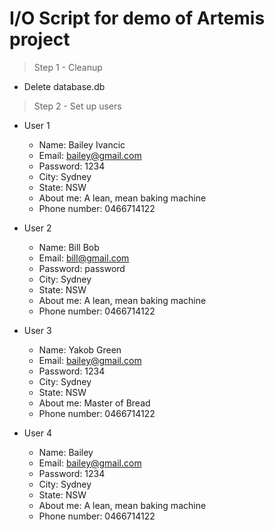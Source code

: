# I/O Script for demo of Artemis project

> Step 1 - Cleanup
- Delete database.db

> Step 2 - Set up users
- User 1
    - Name: Bailey Ivancic
    - Email: bailey@gmail.com
    - Password: 1234
    - City: Sydney
    - State: NSW
    - About me: A lean, mean baking machine
    - Phone number: 0466714122

- User 2
    - Name: Bill Bob
    - Email: bill@gmail.com
    - Password: password
    - City: Sydney
    - State: NSW
    - About me: A lean, mean baking machine
    - Phone number: 0466714122

- User 3
    - Name: Yakob Green
    - Email: bailey@gmail.com
    - Password: 1234
    - City: Sydney
    - State: NSW
    - About me: Master of Bread
    - Phone number: 0466714122

- User 4
    - Name: Bailey
    - Email: bailey@gmail.com
    - Password: 1234
    - City: Sydney
    - State: NSW
    - About me: A lean, mean baking machine
    - Phone number: 0466714122